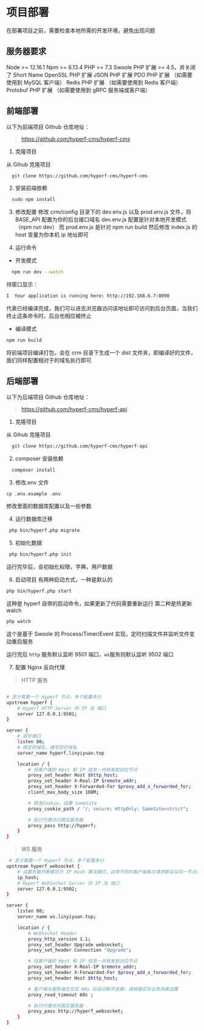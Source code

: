 # 项目部署

在部署项目之前，需要检查本地所需的开发环境，避免出现问题

## 服务器要求

Node >= 12.16.1
Npm >= 6.13.4
PHP >= 7.3
Swoole PHP 扩展 >= 4.5，并关闭了 Short Name
OpenSSL PHP 扩展
JSON PHP 扩展
PDO PHP 扩展 （如需要使用到 MySQL 客户端）
Redis PHP 扩展 （如需要使用到 Redis 客户端）
Protobuf PHP 扩展 （如需要使用到 gRPC 服务端或客户端）

## 前端部署

以下为前端项目 Github 仓库地址：

> https://github.com/hyperf-cms/hyperf-cms

1. 克隆项目

从 Gihub 克隆项目

```bash
  git clone https://github.com/hyperf-cms/hyperf-cms
```

2. 安装前端依赖

```bash
  sudo npm install
```

3. 修改配置
   修改 crm/config 目录下的 dev.env.js 以及 prod.env.js 文件，将 BASE_API 配置为你的后台接口域名
   dev.env.js 配置是针对本地开发模式（npm run dev） 而 prod.env.js 是针对 npm run build
   然后修改 index.js 的 host 变量为你本机 ip 地址即可

4. 运行命令

- 开发模式

```bash
  npm run dev --watch
```

待窗口显示：

```bash
I  Your application is running here: http://192.168.6.7:8090
```

代表已经编译完成，我们可以进去浏览器访问该地址即可访问到后台页面，当我们终止这条命令时，后台也相应被终止

- 编译模式

```bash
npm run build
```

将前端项目编译打包，会在 crm 目录下生成一个 dist 文件夹，即编译好的文件，我们同样配置相对于的域名执行即可

## 后端部署

以下为后端项目 Github 仓库地址：

> https://github.com/hyperf-cms/hyperf-api

1. 克隆项目

从 Gihub 克隆项目

```bash
  git clone https://github.com/hyperf-cms/hyperf-api
```

2. composer 安装依赖

```bash
  composer install
```

3. 修改.env 文件

```bash
cp .env.example .env
```

修改里面的数据库配置以及一些参数

4. 运行数据库迁移

```bash
 php bin/hyperf.php migrate
```

5. 初始化数据

```bash
 php bin/hyperf.php init
```

运行完毕后，会初始化权限，字典，用户数据

6. 启动项目
   有两种启动方式，一种是默认的

```bash
php bin/hyperf.php start
```

这种是 hyperf 自带的启动命令，如果更新了代码需要重新运行 第二种是热更新 watch

```bash
php watch
```

这个是基于 Swoole 的 Process/Timer/Event 实现，定时扫描文件并监听文件变动重启服务

运行完后 `http` 服务默认监听 9501 端口，`ws`服务则默认监听 9502 端口

7. 配置 Nginx 反向代理

> HTTP 服务

```bash

# 至少需要一个 Hyperf 节点，多个配置多行
upstream hyperf {
    # Hyperf HTTP Server 的 IP 及 端口
    server 127.0.0.1:9501;
}

server {
    # 监听端口
    listen 80;
    # 绑定的域名，填写您的域名
    server_name hyperf.linyiyuan.top

    location / {
        # 将客户端的 Host 和 IP 信息一并转发到对应节点
        proxy_set_header Host $http_host;
        proxy_set_header X-Real-IP $remote_addr;
        proxy_set_header X-Forwarded-For $proxy_add_x_forwarded_for;
        client_max_body_size 100M;

        # 转发Cookie，设置 SameSite
        proxy_cookie_path / "/; secure; HttpOnly; SameSite=strict";

        # 执行代理访问真实服务器
        proxy_pass http://hyperf;
    }
}

```

> WS 服务

```bash
 # 至少需要一个 Hyperf 节点，多个配置多行
upstream hyperf_websocket {
    # 设置负载均衡模式为 IP Hash 算法模式，这样不同的客户端每次请求都会与同一节点进行交互
    ip_hash;
    # Hyperf WebSocket Server 的 IP 及 端口
    server 127.0.0.1:9502;
}

server {
    listen 80;
    server_name ws.linyiyuan.top;

    location / {
        # WebSocket Header
        proxy_http_version 1.1;
        proxy_set_header Upgrade websocket;
        proxy_set_header Connection "Upgrade";

        # 将客户端的 Host 和 IP 信息一并转发到对应节点
        proxy_set_header X-Real-IP $remote_addr;
        proxy_set_header X-Forwarded-For $proxy_add_x_forwarded_for;
        proxy_set_header Host $http_host;

        # 客户端与服务端无交互 60s 后自动断开连接，请根据实际业务场景设置
        proxy_read_timeout 60s ;

        # 执行代理访问真实服务器
        proxy_pass http://hyperf_websocket;
    }
}
```
